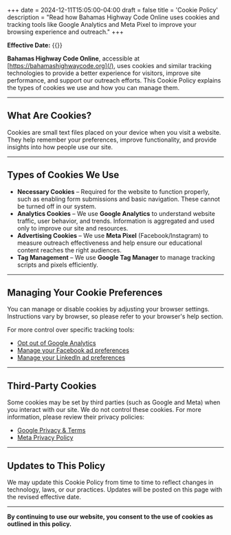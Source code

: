 +++
date = 2024-12-11T15:05:00-04:00
draft = false
title = 'Cookie Policy'
description = "Read how Bahamas Highway Code Online uses cookies and tracking tools like Google Analytics and Meta Pixel to improve your browsing experience and outreach."
+++

**Effective Date:** {{<date>}}

**Bahamas Highway Code Online**, accessible at [https://bahamashighwaycode.org](/), uses cookies and similar tracking technologies to provide a better experience for visitors, improve site performance, and support our outreach efforts. This Cookie Policy explains the types of cookies we use and how you can manage them.

---

## What Are Cookies?

Cookies are small text files placed on your device when you visit a website. They help remember your preferences, improve functionality, and provide insights into how people use our site.

---

## Types of Cookies We Use

- **Necessary Cookies** – Required for the website to function properly, such as enabling form submissions and basic navigation. These cannot be turned off in our system.  
- **Analytics Cookies** – We use **Google Analytics** to understand website traffic, user behavior, and trends. Information is aggregated and used only to improve our site and resources.  
- **Advertising Cookies** – We use **Meta Pixel** (Facebook/Instagram) to measure outreach effectiveness and help ensure our educational content reaches the right audiences.  
- **Tag Management** – We use **Google Tag Manager** to manage tracking scripts and pixels efficiently.  

---

## Managing Your Cookie Preferences

You can manage or disable cookies by adjusting your browser settings. Instructions vary by browser, so please refer to your browser's help section.

For more control over specific tracking tools:  
- [Opt out of Google Analytics](https://tools.google.com/dlpage/gaoptout)  
- [Manage your Facebook ad preferences](https://www.facebook.com/adpreferences/ad_settings)  
- [Manage your LinkedIn ad preferences](https://www.linkedin.com/psettings/advertising)  

---

## Third-Party Cookies

Some cookies may be set by third parties (such as Google and Meta) when you interact with our site. We do not control these cookies. For more information, please review their privacy policies:  
- [Google Privacy & Terms](https://policies.google.com/technologies/partner-sites)  
- [Meta Privacy Policy](https://www.facebook.com/privacy/policy/)  

---

## Updates to This Policy

We may update this Cookie Policy from time to time to reflect changes in technology, laws, or our practices. Updates will be posted on this page with the revised effective date.

---

**By continuing to use our website, you consent to the use of cookies as outlined in this policy.**
